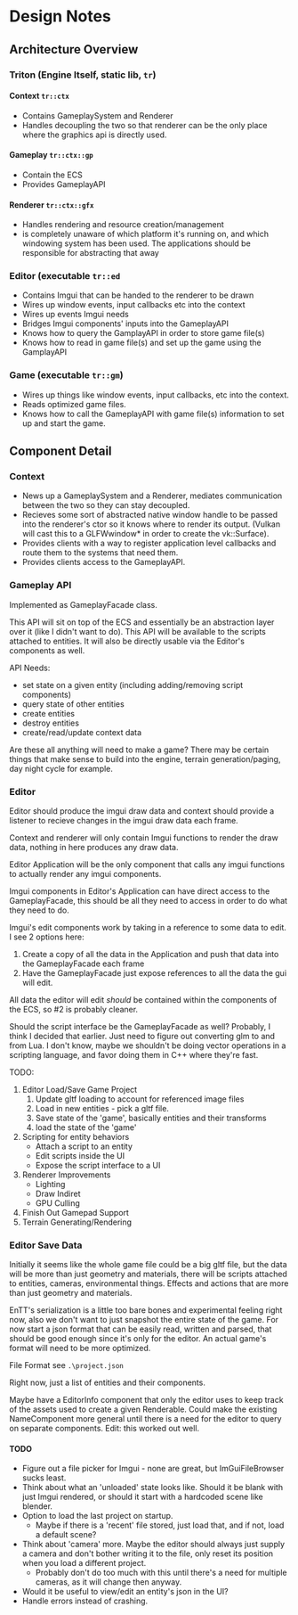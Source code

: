 # Design Notes

## Architecture Overview

### Triton (Engine Itself, static lib, `tr`)

#### Context `tr::ctx`

- Contains GameplaySystem and Renderer
- Handles decoupling the two so that renderer can be the only place where the graphics api is directly used.

#### Gameplay `tr::ctx::gp`

- Contain the ECS
- Provides GameplayAPI

#### Renderer `tr::ctx::gfx`

- Handles rendering and resource creation/management
- is completely unaware of which platform it's running on, and which windowing system has been used. The applications should be responsible for abstracting that away

### Editor (executable `tr::ed`

- Contains Imgui that can be handed to the renderer to be drawn
- Wires up window events, input callbacks etc into the context
- Wires up events Imgui needs
- Bridges Imgui components' inputs into the GameplayAPI
- Knows how to query the GamplayAPI in order to store game file(s)
- Knows how to read in game file(s) and set up the game using the GamplayAPI

### Game (executable `tr::gm`)

- Wires up things like window events, input callbacks, etc into the context.
- Reads optimized game files.
- Knows how to call the GameplayAPI with game file(s) information to set up and start the game.

## Component Detail

### Context

- News up a GameplaySystem and a Renderer, mediates communication between the two so they can stay decoupled.
- Recieves some sort of abstracted native window handle to be passed into the renderer's ctor so it knows where to render its output. (Vulkan will cast this to a GLFWwindow* in order to create the vk::Surface).
- Provides clients with a way to register application level callbacks and route them to the systems that need them.
- Provides clients access to the GameplayAPI.

### Gameplay API

Implemented as GameplayFacade class.

This API will sit on top of the ECS and essentially be an abstraction layer over it (like I didn't want to do).  This API will be available to the scripts attached to entities.  It will also be directly usable via the Editor's components as well.

API Needs:

- set state on a given entity (including adding/removing script components)
- query state of other entities
- create entities
- destroy entities
- create/read/update context data

Are these all anything will need to make a game? There may be certain things that make sense to build into the engine, terrain generation/paging, day night cycle for example.

### Editor

Editor should produce the imgui draw data and context should provide a listener to recieve changes in the imgui draw data each frame.

Context and renderer will only contain Imgui functions to render the draw data, nothing in here produces any draw data.

Editor Application will be the only component that calls any imgui functions to actually render any imgui components.

Imgui components in Editor's Application can have direct access to the GameplayFacade, this should be all they need to access in order to do what they need to do.

Imgui's edit components work by taking in a reference to some data to edit. I see 2 options here:

1. Create a copy of all the data in the Application and push that data into the GameplayFacade each frame
2. Have the GameplayFacade just expose references to all the data the gui will edit.

All data the editor will edit *should* be contained within the components of the ECS, so #2 is probably cleaner.

Should the script interface be the GameplayFacade as well? Probably, I think I decided that earlier.  Just need to figure out converting glm to and from Lua. I don't know, maybe we shouldn't be doing vector operations in a scripting language, and favor doing them in C++ where they're fast.

TODO:

1. Editor Load/Save Game Project
   1. Update gltf loading to account for referenced image files
   1. Load in new entities - pick a gltf file.
   1. Save state of the 'game', basically entities and their transforms
   1. load the state of the 'game'
1. Scripting for entity behaviors
   - Attach a script to an entity
   - Edit scripts inside the UI
   - Expose the script interface to a UI
1. Renderer Improvements
   - Lighting
   - Draw Indiret
   - GPU Culling
1. Finish Out Gamepad Support
1. Terrain Generating/Rendering

### Editor Save Data

Initially it seems like the whole game file could be a big gltf file, but the data will be more than just geometry and materials, there will be scripts attached to entities, cameras, environmental things. Effects and actions that are more than just geometry and materials.

EnTT's serialization is a little too bare bones and experimental feeling right now, also we don't want to just snapshot the entire state of the game.  For now start a json format that can be easily read, written and parsed, that should be good enough since it's only for the editor.  An actual game's format will need to be more optimized.

File Format see `.\project.json`

Right now, just a list of entities and their components.

Maybe have a EditorInfo component that only the editor uses to keep track of the assets used to create a given Renderable.  Could make the existing NameComponent more general until there is a need for the editor to query on separate components. Edit: this worked out well.

#### TODO

- Figure out a file picker for Imgui - none are great, but ImGuiFileBrowser sucks least.
- Think about what an 'unloaded' state looks like. Should it be blank with just Imgui rendered, or should it start with a hardcoded scene like blender.
- Option to load the last project on startup.
  - Maybe if there is a 'recent' file stored, just load that, and if not, load a default scene?
- Think about 'camera' more. Maybe the editor should always just supply a camera and don't bother writing it to the file, only reset its position when you load a different project.
  - Probably don't do too much with this until there's a need for multiple cameras, as it will change then anyway.
- Would it be useful to view/edit an entity's json in the UI?
- Handle errors instead of crashing.
